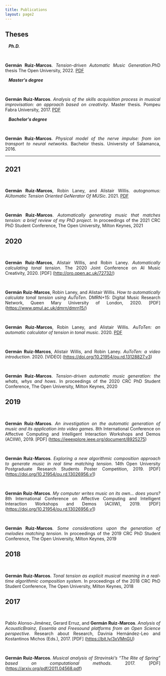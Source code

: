 ```yaml
---
title: Publications
layout: page2
---
```


<h2>Theses</h2>

&ensp; ***Ph.D.***

&ensp;&ensp; <p style='text-align: justify;'> **Germán Ruiz-Marcos**. *Tension-driven Automatic Music Generation*.PhD thesis The Open University, 2022. [PDF](https://doi.org/10.21954/ou.ro.000142cf) </p>

&ensp; ***Master's degree***

&ensp;&ensp; <p style='text-align: justify;'>**Germán Ruiz-Marcos**. *Analysis of the skills acquisition process in musical improvisation: an approach based on creativity*. Master thesis. Pompeu Fabra University, 2017. [PDF](https://doi.org/10.5281/zenodo.1109736)</p>

&ensp; ***Bachelor's degree***

&ensp;&ensp; <p style='text-align: justify;'>**Germán Ruiz-Marcos**. *Physical model of the nerve impulse: from ion transport to neural networks*. Bachelor thesis. University of Salamanca, 2016.</p>

***

<h2>2021</h2>

&ensp;&ensp; <p style='text-align: justify;'>**Germán Ruiz-Marcos**, Robin Laney, and Alistair Willis. *autognomus: AUtomatic Tension Oriented GeNerator Of MUSic*. 2021. [PDF](https://doi.org/10.21954/ou.rd.15028599.v1)</p>

&ensp;&ensp; <p style='text-align: justify;'>**Germán Ruiz-Marcos**. *Automatically generating music that matches tension: a brief review of my PhD project*. In proceedings of the 2021 CRC PhD Student Conference, The Open University, Milton Keynes, 2021</p>



<h2>2020</h2>

&ensp;&ensp; <p style='text-align: justify;'>**Germán Ruiz-Marcos**, Alistair Willis, and Robin Laney. *Automatically calculating tonal tension*. The 2020 Joint Conference on AI Music Creativity, 2020. [PDF] (http://oro.open.ac.uk/72732/)</p>


&ensp;&ensp; <p style='text-align: justify;'>**Germán Ruiz-Marcos**, Robin Laney, and Alistair Willis. *How to automatically calculate tonal tension using AuToTen*. DMRN+15: Digital Music Research Network, Queen Mary University of London, 2020. [PDF] (https://www.qmul.ac.uk/dmrn/dmrn15/)</p>


&ensp;&ensp; <p style='text-align: justify;'>**Germán Ruiz-Marcos**, Robin Laney, and Alistair Willis. *AuToTen: an automatic calculator of tension in tonal music*. 2020. [PDF](https://doi.org/10.21954/ou.rd.13026578.v1)</p>

&ensp;&ensp; <p style='text-align: justify;'>**Germán Ruiz-Marcos**, Alistair Willis, and Robin Laney. *AuToTen: a video introduction*. 2020. [VIDEO] (https://doi.org/10.21954/ou.rd.13128827.v3)</p>

&ensp;&ensp; <p style='text-align: justify;'>**Germán Ruiz-Marcos**. *Tension-driven automatic music generation: the whats, whys and hows*. In proceedings of the 2020 CRC PhD Student Conference, The Open University, Milton Keynes, 2020</p>



<h2>2019</h2>

&ensp;&ensp; <p style='text-align: justify;'>**Germán Ruiz-Marcos**. *An investigation on the automatic generation of music and its application into video games*. 8th International Conference on Affective Computing and Intelligent Interaction Workshops and Demos (ACIIW), 2019. [PDF] (https://ieeexplore.ieee.org/document/8925275)</p>

&ensp;&ensp; <p style='text-align: justify;'>**Germán Ruiz-Marcos**. *Exploring a new algorithmic composition approach to generate music in real time matching tension*. 14th Open University Postgraduate Research Students Poster Competition, 2019. [PDF] (https://doi.org/10.21954/ou.rd.13026956.v1)</p>

&ensp;&ensp; <p style='text-align: justify;'>**Germán Ruiz-Marcos**. *My computer writes music on its own... does yours?* 8th International Conference on Affective Computing and Intelligent Interaction Workshops and Demos (ACIIW), 2019. [PDF] (https://doi.org/10.21954/ou.rd.13026956.v1)</p>

&ensp;&ensp; <p style='text-align: justify;'>**Germán Ruiz-Marcos**. *Some considerations upon the generation of melodies matching tension*. In proceedings of the 2019 CRC PhD Student Conference, The Open University, Milton Keynes, 2019</p>



<h2>2018</h2>

&ensp;&ensp; <p style='text-align: justify;'>**Germán Ruiz-Marcos**. *Tonal tension as explicit musical meaning in a real-time algorithmic composition system*. In proceedings of the 2018 CRC PhD Student Conference, The Open University, Milton Keynes, 2018</p>

<h2>2017</h2>

&ensp;&ensp; <p style='text-align: justify;'>Pablo Alonso-Jiménez, Gerard Erruz, and **Germán Ruiz-Marcos**. *Analysis of AcousticBrainz, Essentia and Freesound platforms from an Open Science perspective*. Research about Research, Davinia Hernández-Leo and Kostantinos Michos (Eds.), 2017. [PDF] (https://bit.ly/3xVMnGU)</p>


&ensp;&ensp; <p style='text-align: justify;'>**Germán Ruiz-Marcos**. *Musical analysis of Stravinski’s “The Rite of Spring” based on computational methods*. 2017. [PDF] (https://arxiv.org/pdf/2011.04568.pdf)</p>
